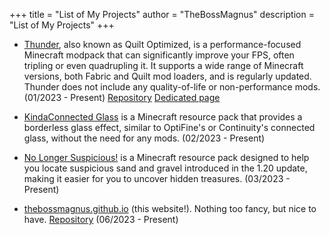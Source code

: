 
+++
title = "List of My Projects"
author = "TheBossMagnus"
description = "List of My Projects"
+++
* [Thunder](https://modrinth.com/modpack/Thunder), also known as Quilt Optimized, is a performance-focused Minecraft modpack that can significantly improve your FPS, often tripling or even quadrupling it. It supports a wide range of Minecraft versions, both Fabric and Quilt mod loaders, and is regularly updated. Thunder does not include any quality-of-life or non-performance mods. (01/2023 - Present) [Repository](https://github.com/TheBossMagnus/Quilt-Optimized) [Dedicated page](https://thebossmagnus.github.io/thunder/)

* [KindaConnected Glass](https://modrinth.com/resourcepack/connected-glass-texture) is a Minecraft resource pack that provides a borderless glass effect, similar to OptiFine's or Continuity's connected glass, without the need for any mods. (02/2023 - Present)

* [No Longer Suspicious!](https://modrinth.com/resourcepack/nolongersuspicious) is a Minecraft resource pack designed to help you locate suspicious sand and gravel introduced in the 1.20 update, making it easier for you to uncover hidden treasures. (03/2023 - Present)

* [thebossmagnus.github.io](https://thebossmagnus.github.io) (this website!). Nothing too fancy, but nice to have. [Repository](https://github.com/TheBossMagnus/thebossmagnus.github.io) (06/2023 - Present)